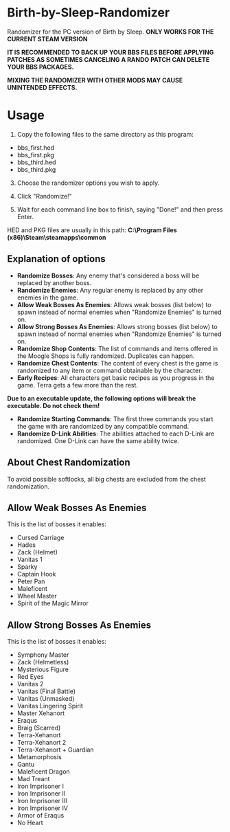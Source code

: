 # Birth-by-Sleep-Randomizer
Randomizer for the PC version of Birth by Sleep. **ONLY WORKS FOR THE CURRENT STEAM VERSION**

**IT IS RECOMMENDED TO BACK UP YOUR BBS FILES BEFORE APPLYING PATCHES AS SOMETIMES CANCELING A RANDO PATCH CAN DELETE YOUR BBS PACKAGES.**

**MIXING THE RANDOMIZER WITH OTHER MODS MAY CAUSE UNINTENDED EFFECTS.**

# Usage

1. Copy the following files to the same directory as this program:
- bbs_first.hed
- bbs_first.pkg
- bbs_third.hed
- bbs_third.pkg

3. Choose the randomizer options you wish to apply.

4. Click "Randomize!"

5. Wait for each command line box to finish, saying "Done!" and then press Enter.

HED and PKG files are usually in this path: **C:\Program Files (x86)\Steam\steamapps\common**

## Explanation of options

- **Randomize Bosses**: Any enemy that's considered a boss will be replaced by another boss.
- **Randomize Enemies**: Any regular enemy is replaced by any other enemies in the game.
- **Allow Weak Bosses As Enemies**: Allows weak bosses (list below) to spawn instead of normal enemies when "Randomize Enemies" is turned on.
- **Allow Strong Bosses As Enemies**: Allows strong bosses (list below) to spawn instead of normal enemies when "Randomize Enemies" is turned on.
- **Randomize Shop Contents**: The list of commands and items offered in the Moogle Shops is fully randomized. Duplicates can happen.
- **Randomize Chest Contents**: The content of every chest is the game is randomized to any item or command obtainable by the character.
- **Early Recipes**: All characters get basic recipes as you progress in the game. Terra gets a few more than the rest.

**Due to an executable update, the following options will break the executable. Do not check them!**
- **Randomize Starting Commands**: The first three commands you start the game with are randomized by any compatible command.
- **Randomize D-Link Abilities**: The abilities attached to each D-Link are randomized. One D-Link can have the same ability twice.

## About Chest Randomization
To avoid possible softlocks, all big chests are excluded from the chest randomization.

## Allow Weak Bosses As Enemies
This is the list of bosses it enables:
- Cursed Carriage
- Hades
- Zack (Helmet)
- Vanitas 1
- Sparky
- Captain Hook
- Peter Pan
- Maleficent
- Wheel Master
- Spirit of the Magic Mirror

## Allow Strong Bosses As Enemies
This is the list of bosses it enables:
- Symphony Master
- Zack (Helmetless)
- Mysterious Figure
- Red Eyes
- Vanitas 2
- Vanitas (Final Battle)
- Vanitas (Unmasked)
- Vanitas Lingering Spirit
- Master Xehanort
- Eraqus
- Braig (Scarred)
- Terra-Xehanort
- Terra-Xehanort 2
- Terra-Xehanort + Guardian
- Metamorphosis
- Gantu
- Maleficent Dragon
- Mad Treant
- Iron Imprisoner I
- Iron Imprisoner II
- Iron Imprisoner III
- Iron Imprisoner IV
- Armor of Eraqus
- No Heart
